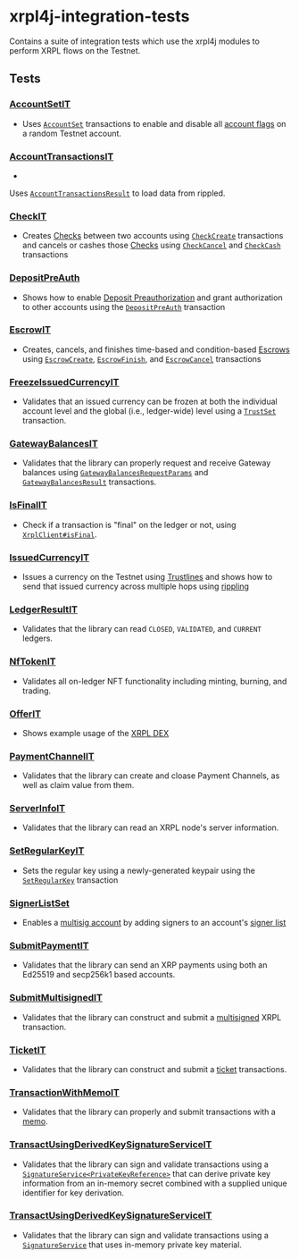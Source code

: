 # xrpl4j-integration-tests

Contains a suite of integration tests which use the xrpl4j modules to perform XRPL flows on the Testnet.

## Tests

### [AccountSetIT](./src/test/java/org/xrpl/xrpl4j/tests/AccountSetIT.java)

- Uses [`AccountSet`](../xrpl4j-core/src/main/java/org/xrpl/xrpl4j/model/transactions/AccountSet.java) transactions to
  enable and disable all [account flags](https://xrpl.org/accountroot.html#accountroot-flags) on a random Testnet
  account.

### [AccountTransactionsIT](./src/test/java/org/xrpl/xrpl4j/tests/AccountTransactionsIT.java)

-
Uses [`AccountTransactionsResult`](../xrpl4j-core/src/main/java/org/xrpl/xrpl4j/model/client/accounts/AccountTransactionsResult.java)
to load data from rippled.

### [CheckIT](./src/test/java/org/xrpl/xrpl4j/tests/CheckIT.java)

- Creates [Checks](https://xrpl.org/checks.html#checks) between two accounts using
  [`CheckCreate`](../xrpl4j-core/src/main/java/org/xrpl/xrpl4j/model/transactions/CheckCreate.java) transactions
  and cancels or cashes those [Checks]()
  using [`CheckCancel`](../xrpl4j-core/src/main/java/org/xrpl/xrpl4j/model/transactions/CheckCancel.java) and
  [`CheckCash`](../xrpl4j-core/src/main/java/org/xrpl/xrpl4j/model/transactions/CheckCash.java) transactions

### [DepositPreAuth](./src/test/java/org/xrpl/xrpl4j/tests/DepositPreAuthIT.java)

- Shows how to enable [Deposit Preauthorization](https://xrpl.org/depositauth.html#deposit-authorization) and grant
  authorization to other accounts using the
  [`DepositPreAuth`](../xrpl4j-core/src/main/java/org/xrpl/xrpl4j/model/transactions/DepositPreAuth.java) transaction

### [EscrowIT](./src/test/java/org/xrpl/xrpl4j/tests/EscrowIT.java)

- Creates, cancels, and finishes time-based and condition-based [Escrows](https://xrpl.org/escrow.html#escrow) using
  [`EscrowCreate`](../xrpl4j-core/src/main/java/org/xrpl/xrpl4j/model/transactions/EscrowCreate.java),
  [`EscrowFinish`](../xrpl4j-core/src/main/java/org/xrpl/xrpl4j/model/transactions/EscrowFinish.java), and
  [`EscrowCancel`](../xrpl4j-core/src/main/java/org/xrpl/xrpl4j/model/transactions/EscrowCancel.java) transactions

### [FreezeIssuedCurrencyIT](./src/test/java/org/xrpl/xrpl4j/tests/FreezeIssuedCurrencyIT.java)

- Validates that an issued currency can be frozen at both the individual account level and the global (i.e.,
  ledger-wide) level using a [`TrustSet`](../xrpl4j-core/src/main/java/org/xrpl/xrpl4j/model/transactions/TrustSet.java)
  transaction.

### [GatewayBalancesIT](./src/test/java/org/xrpl/xrpl4j/tests/GatewayBalancesIT.java)

- Validates that the library can properly request and receive Gateway balances
  using [`GatewayBalancesRequestParams`](../xrpl4j-core/src/main/java/org/xrpl/xrpl4j/model/client/accounts/GatewayBalancesRequestParams.java)
  and [`GatewayBalancesResult`](../xrpl4j-core/src/main/java/org/xrpl/xrpl4j/model/client/accounts/GatewayBalancesResult.java)
  transactions.

### [IsFinalIT](./src/test/java/org/xrpl/xrpl4j/tests/IsFinalIT.java)

- Check if a transaction is "final" on the ledger or not,
  using [`XrplClient#isFinal`](../xrpl4j-client/src/main/java/org/xrpl/xrpl4j/client/XrplClient.java).

### [IssuedCurrencyIT](./src/test/java/org/xrpl/xrpl4j/tests/IssuedCurrencyIT.java)

- Issues a currency on the Testnet
  using [Trustlines](https://xrpl.org/trust-lines-and-issuing.html#trust-lines-and-issuing) and shows how to send
  that issued currency across multiple hops using [rippling](https://xrpl.org/rippling.html)

### [LedgerResultIT](./src/test/java/org/xrpl/xrpl4j/tests/LedgerResultIT.java)

- Validates that the library can read `CLOSED`, `VALIDATED`, and `CURRENT` ledgers.

### [NfTokenIT](./src/test/java/org/xrpl/xrpl4j/tests/NfTokenIT.java)

- Validates all on-ledger NFT functionality including minting, burning, and trading.

### [OfferIT](./src/test/java/org/xrpl/xrpl4j/tests/OfferIT.java)

- Shows example usage of the [XRPL DEX](https://xrpl.org/decentralized-exchange.html)

### [PaymentChannelIT](./src/test/java/org/xrpl/xrpl4j/tests/PaymentChannelIT.java)

- Validates that the library can create and cloase Payment Channels, as well as claim value from them.

### [ServerInfoIT](./src/test/java/org/xrpl/xrpl4j/tests/ServerInfoIT.java)

- Validates that the library can read an XRPL node's server information.

### [SetRegularKeyIT](./src/test/java/org/xrpl/xrpl4j/tests/SetRegularKeyIT.java)

- Sets the regular key using a newly-generated keypair using
  the [`SetRegularKey`](../xrpl4j-core/src/main/java/model/transactions/SetRegularKey.java)
  transaction

### [SignerListSet](./src/test/java/org/xrpl/xrpl4j/tests/SignerListSetIT.java)

- Enables a [multisig account](https://xrpl.org/multi-signing.html#multi-signing) by adding signers to an account's
  [signer list](https://xrpl.org/multi-signing.html#signer-lists)

### [SubmitPaymentIT](./src/test/java/org/xrpl/xrpl4j/tests/SubmitPaymentIT.java)

- Validates that the library can send an XRP payments using both an Ed25519 and secp256k1 based accounts.

### [SubmitMultisignedIT](./src/test/java/org/xrpl/xrpl4j/tests/SubmitMultisignedIT.java)

- Validates that the library can construct and submit a [multisigned](https://xrpl.org/multi-signing.html) XRPL
  transaction.

### [TicketIT](./src/test/java/org/xrpl/xrpl4j/tests/TicketIT.java)

- Validates that the library can construct and submit a [ticket](https://xrpl.org/tickets.html#tickets) transactions.

### [TransactionWithMemoIT](./src/test/java/org/xrpl/xrpl4j/tests/TransactionWithMemoIT.java)

- Validates that the library can properly and submit transactions with
  a [memo](https://xrpl.org/transaction-common-fields.html#memos-field).

### [TransactUsingDerivedKeySignatureServiceIT](./src/test/java/org/xrpl/xrpl4j/tests/TransactUsingDerivedKeySignatureServiceIT.java)

- Validates that the library can sign and validate transactions using
  a [`SignatureService<PrivateKeyReference>`](../xrpl4j-core/src/main/java/org/xrpl/xrpl4j/crypto/signing/SignatureService.java)
  that can derive private key information from an in-memory secret combined with a supplied unique identifier for key
  derivation.

### [TransactUsingDerivedKeySignatureServiceIT](./src/test/java/org/xrpl/xrpl4j/tests/TransactUsingDerivedKeySignatureServiceIT.java)

- Validates that the library can sign and validate transactions using
  a [`SignatureService`](../xrpl4j-core/src/main/java/org/xrpl/xrpl4j/crypto/signing/SignatureService.java)
  that uses in-memory private key material.